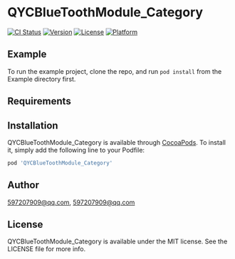 # QYCBlueToothModule_Category

[![CI Status](https://img.shields.io/travis/597207909@qq.com/QYCBlueToothModule_Category.svg?style=flat)](https://travis-ci.org/597207909@qq.com/QYCBlueToothModule_Category)
[![Version](https://img.shields.io/cocoapods/v/QYCBlueToothModule_Category.svg?style=flat)](https://cocoapods.org/pods/QYCBlueToothModule_Category)
[![License](https://img.shields.io/cocoapods/l/QYCBlueToothModule_Category.svg?style=flat)](https://cocoapods.org/pods/QYCBlueToothModule_Category)
[![Platform](https://img.shields.io/cocoapods/p/QYCBlueToothModule_Category.svg?style=flat)](https://cocoapods.org/pods/QYCBlueToothModule_Category)

## Example

To run the example project, clone the repo, and run `pod install` from the Example directory first.

## Requirements

## Installation

QYCBlueToothModule_Category is available through [CocoaPods](https://cocoapods.org). To install
it, simply add the following line to your Podfile:

```ruby
pod 'QYCBlueToothModule_Category'
```

## Author

597207909@qq.com, 597207909@qq.com

## License

QYCBlueToothModule_Category is available under the MIT license. See the LICENSE file for more info.
